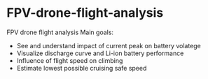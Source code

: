 # FPV-drone-flight-analysis
FPV drone flight analysis
Main goals:
- See and understand impact of current peak on battery volatege
- Visualize discharge curve and Li-ion battery performance 
- Influence of flight speed on climbing
- Estimate lowest possible cruising safe speed
